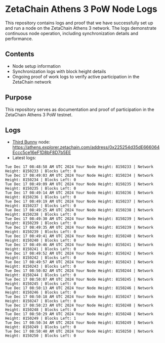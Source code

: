 # ZetaChain Athens 3 PoW Node Logs
This repository contains logs and proof that we have successfully set up and run a node on the ZetaChain Athens 3 network. The logs demonstrate continuous node operation, including synchronization details and performance.

## Contents
- Node setup information
- Synchronization logs with block height details
- Ongoing proof of work logs to verify active participation in the ZetaChain network

## Purpose
This repository serves as documentation and proof of participation in the ZetaChain Athens 3 PoW testnet.

## Logs

- [Third Bunny](https://thirdbunny.xyz/) node: https://athens.explorer.zetachain.com/address/0x225254d35dE666064Eccc5ce16eF1D8bF8D7b5EE
- Latest logs:
```
Tue Dec 17 08:48:58 AM UTC 2024 Your Node Height: 8150233 | Network Height: 8150233 | Blocks Left: 0
Tue Dec 17 08:49:03 AM UTC 2024 Your Node Height: 8150234 | Network Height: 8150234 | Blocks Left: 0
Tue Dec 17 08:49:09 AM UTC 2024 Your Node Height: 8150235 | Network Height: 8150235 | Blocks Left: 0
Tue Dec 17 08:49:14 AM UTC 2024 Your Node Height: 8150236 | Network Height: 8150236 | Blocks Left: 0
Tue Dec 17 08:49:19 AM UTC 2024 Your Node Height: 8150237 | Network Height: 8150237 | Blocks Left: 0
Tue Dec 17 08:49:25 AM UTC 2024 Your Node Height: 8150238 | Network Height: 8150238 | Blocks Left: 0
Tue Dec 17 08:49:30 AM UTC 2024 Your Node Height: 8150239 | Network Height: 8150239 | Blocks Left: 0
Tue Dec 17 08:49:35 AM UTC 2024 Your Node Height: 8150239 | Network Height: 8150239 | Blocks Left: 0
Tue Dec 17 08:49:41 AM UTC 2024 Your Node Height: 8150240 | Network Height: 8150240 | Blocks Left: 0
Tue Dec 17 08:49:46 AM UTC 2024 Your Node Height: 8150241 | Network Height: 8150241 | Blocks Left: 0
Tue Dec 17 08:49:52 AM UTC 2024 Your Node Height: 8150242 | Network Height: 8150242 | Blocks Left: 0
Tue Dec 17 08:49:57 AM UTC 2024 Your Node Height: 8150243 | Network Height: 8150243 | Blocks Left: 0
Tue Dec 17 08:50:02 AM UTC 2024 Your Node Height: 8150244 | Network Height: 8150244 | Blocks Left: 0
Tue Dec 17 08:50:07 AM UTC 2024 Your Node Height: 8150245 | Network Height: 8150245 | Blocks Left: 0
Tue Dec 17 08:50:13 AM UTC 2024 Your Node Height: 8150246 | Network Height: 8150246 | Blocks Left: 0
Tue Dec 17 08:50:18 AM UTC 2024 Your Node Height: 8150247 | Network Height: 8150247 | Blocks Left: 0
Tue Dec 17 08:50:23 AM UTC 2024 Your Node Height: 8150248 | Network Height: 8150248 | Blocks Left: 0
Tue Dec 17 08:50:29 AM UTC 2024 Your Node Height: 8150248 | Network Height: 8150249 | Blocks Left: 1
Tue Dec 17 08:50:34 AM UTC 2024 Your Node Height: 8150249 | Network Height: 8150249 | Blocks Left: 0
Tue Dec 17 08:50:40 AM UTC 2024 Your Node Height: 8150250 | Network Height: 8150250 | Blocks Left: 0
```

